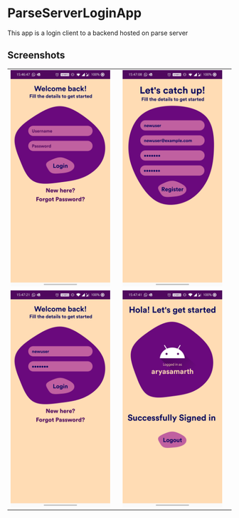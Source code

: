 # ParseServerLoginApp
This app is a login client to a backend hosted on parse server

## Screenshots
<table>
<tr>
<td><img src="Screenshots/Screenshot_20200618-154647.jpg" ><td>
<td><img src="Screenshots/Screenshot_20200618-154709.jpg" ><td>
</tr>
<tr>
<td><img src="Screenshots/Screenshot_20200618-154722.jpg" ><td>
<td><img src="Screenshots/Screenshot_20200618-154741.jpg" ><td>
</tr>
</table>
